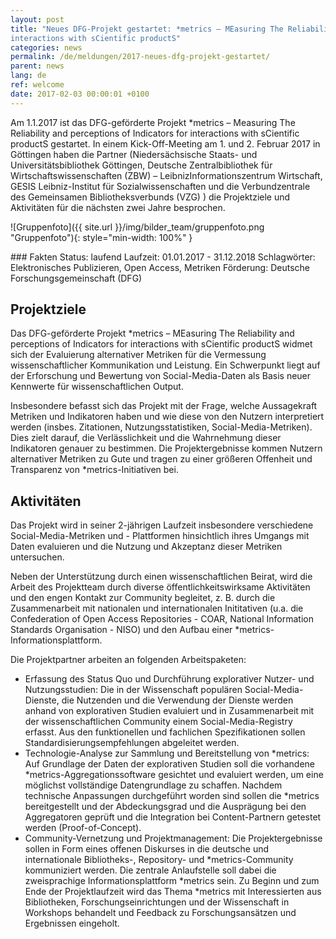 ```yaml
---
layout: post
title: "Neues DFG-Projekt gestartet: *metrics – MEasuring The Reliability and perceptions of Indicators for
interactions with sCientific productS"
categories: news
permalink: /de/meldungen/2017-neues-dfg-projekt-gestartet/
parent: news
lang: de
ref: welcome
date: 2017-02-03 00:00:01 +0100
---
```

Am 1.1.2017 ist das DFG-geförderte Projekt \*metrics – Measuring The Reliability and perceptions of Indicators for interactions with sCientific productS gestartet. In einem Kick-Off-Meeting am 1. und 2. Februar 2017 in Göttingen haben die Partner (Niedersächsische Staats- und Universitätsbibliothek Göttingen, Deutsche Zentralbibliothek für Wirtschaftswissenschaften (ZBW) – LeibnizInformationszentrum Wirtschaft, GESIS Leibniz-Institut für Sozialwissenschaften und die Verbundzentrale des Gemeinsamen Bibliotheksverbunds (VZG) ) die Projektziele und Aktivitäten für die nächsten zwei Jahre besprochen.

![Gruppenfoto]({{ site.url }}/img/bilder_team/gruppenfoto.png "Gruppenfoto"){: style="min-width: 100%" }

<div class="callout" markdown="1">
### Fakten
Status: laufend  
Laufzeit: 01.01.2017 - 31.12.2018  
Schlagwörter: Elektronisches Publizieren, Open Access, Metriken  
Förderung: Deutsche Forschungsgemeinschaft (DFG)
</div>

## Projektziele

Das DFG-geförderte Projekt \*metrics – MEasuring The Reliability and perceptions of Indicators for interactions with sCientific productS widmet sich der Evaluierung alternativer Metriken für die Vermessung wissenschaftlicher Kommunikation und Leistung. Ein Schwerpunkt liegt auf der Erforschung und Bewertung von Social-Media-Daten als Basis neuer Kennwerte für wissenschaftlichen Output.

Insbesondere befasst sich das Projekt mit der Frage, welche Aussagekraft Metriken und Indikatoren haben und wie diese von den Nutzern interpretiert werden (insbes. Zitationen, Nutzungsstatistiken, Social-Media-Metriken). Dies zielt darauf, die Verlässlichkeit und die Wahrnehmung dieser Indikatoren genauer zu bestimmen. Die Projektergebnisse kommen Nutzern alternativer Metriken zu Gute und tragen zu einer größeren Offenheit und Transparenz von \*metrics-Initiativen bei.

## Aktivitäten

Das Projekt wird in seiner 2-jährigen Laufzeit insbesondere verschiedene Social-Media-Metriken und - Plattformen hinsichtlich ihres Umgangs mit Daten evaluieren und die Nutzung und Akzeptanz dieser Metriken untersuchen.

Neben der Unterstützung durch einen wissenschaftlichen Beirat, wird die Arbeit des Projektteam durch diverse öffentlichkeitswirksame Aktivitäten und den engen Kontakt zur Community begleitet, z. B. durch die Zusammenarbeit mit nationalen und internationalen Inititativen (u.a. die Confederation of Open Access Repositories - COAR, National Information Standards Organisation - NISO) und den Aufbau einer \*metrics-Informationsplattform.

Die Projektpartner arbeiten an folgenden Arbeitspaketen:

* Erfassung des Status Quo und Durchführung explorativer Nutzer- und Nutzungsstudien: Die in der Wissenschaft populären Social-Media-Dienste, die Nutzenden und die Verwendung der Dienste werden anhand von explorativen Studien evaluiert und in Zusammenarbeit mit der wissenschaftlichen Community einem Social-Media-Registry erfasst. Aus den funktionellen und fachlichen Spezifikationen sollen Standardisierungsempfehlungen abgeleitet werden.
* Technologie-Analyse zur Sammlung und Bereitstellung von \*metrics: Auf Grundlage der Daten der explorativen Studien soll die vorhandene \*metrics-Aggregationssoftware gesichtet und evaluiert werden, um eine möglichst vollständige Datengrundlage zu schaffen. Nachdem technische Anpassungen durchgeführt worden sind sollen die \*metrics bereitgestellt und der Abdeckungsgrad und die Ausprägung bei den Aggregatoren geprüft und die Integration bei Content-Partnern getestet werden (Proof-of-Concept).
* Community-Vernetzung und Projektmanagement: Die Projektergebnisse sollen in Form eines offenen Diskurses in die deutsche und internationale Bibliotheks-, Repository- und \*metrics-Community kommuniziert werden. Die zentrale Anlaufstelle soll dabei die zweisprachige Informationsplattform \*metrics sein. Zu Beginn und zum Ende der Projektlaufzeit wird das Thema \*metrics mit Interessierten aus Bibliotheken, Forschungseinrichtungen und der Wissenschaft in Workshops behandelt und Feedback zu Forschungsansätzen und Ergebnissen eingeholt.
